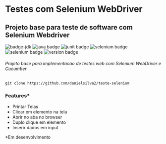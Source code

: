 # Testes com Selenium WebDriver
## Projeto base para teste de software com Selenium Webdriver

![badge-jdk](https://img.shields.io/badge/jdk-8-green.svg)
![java badge](https://img.shields.io/badge/java-1.8-red)
![junit badge](https://img.shields.io/badge/junit-4.13.2-yellowgreen)
![selenium badge](https://img.shields.io/badge/selenium-4.4.0-brightgreen)
![selenium badge](https://img.shields.io/badge/cucumber-7.8.0-green)
![version badge](https://img.shields.io/badge/version-0.0.1-blue)

###### Projeto base para implementacao de testes web com Selenium WebDriver e Cucumber

```
git clone https://github.com/danielsilva2/teste-selenium
```

### Features*
- Printar Telas
- Clicar em elemento na tela
- Abrir no aba no browser
- Duplo clique em elemento
- Inserir dados em input

*Em desenvolvimento

